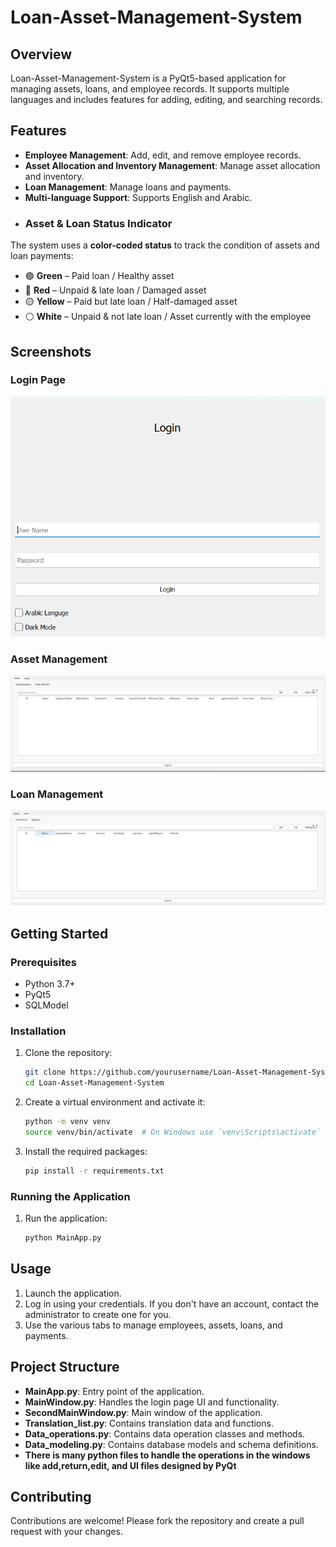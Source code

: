 # Loan-Asset-Management-System


## Overview
Loan-Asset-Management-System is a PyQt5-based application for managing assets, loans, and employee records. It supports multiple languages and includes features for adding, editing, and searching records.

## Features
- **Employee Management**: Add, edit, and remove employee records.
- **Asset Allocation and Inventory Management**: Manage asset allocation and inventory.
- **Loan Management**: Manage loans and payments.
- **Multi-language Support**: Supports English and Arabic.
- ### **Asset & Loan Status Indicator**  
The system uses a **color-coded status** to track the condition of assets and loan payments:  
- 🟢 **Green** – Paid loan / Healthy asset  
- 🔴 **Red** – Unpaid & late loan / Damaged asset  
- 🟡 **Yellow** – Paid but late loan / Half-damaged asset  
- ⚪ **White** – Unpaid & not late loan / Asset currently with the employee  

## Screenshots

### Login Page
![Login Page](https://github.com/Custody-App/Custody-App/blob/main/Project-C2-Team-5/UI%20Photos/Login_page.png)
  
### Asset Management
![Asset Management](https://github.com/Custody-App/Custody-App/blob/main/Project-C2-Team-5/UI%20Photos/Assets_record.png)
### Loan Management
![Loan Management](https://github.com/Custody-App/Custody-App/blob/main/Project-C2-Team-5/UI%20Photos/Loan_record.png)

## Getting Started

### Prerequisites
- Python 3.7+
- PyQt5
- SQLModel

### Installation
1. Clone the repository:
    ```sh
    git clone https://github.com/yourusername/Loan-Asset-Management-System.git
    cd Loan-Asset-Management-System
    ```

2. Create a virtual environment and activate it:
    ```sh
    python -m venv venv
    source venv/bin/activate  # On Windows use `venv\Scripts\activate`
    ```

3. Install the required packages:
    ```sh
    pip install -r requirements.txt
    ```

### Running the Application
1. Run the application:
    ```sh
    python MainApp.py
    ```
    

## Usage
1. Launch the application.
2. Log in using your credentials. If you don't have an account, contact the administrator to create one for you.
3. Use the various tabs to manage employees, assets, loans, and payments.

## Project Structure
- **MainApp.py**: Entry point of the application.
- **MainWindow.py**: Handles the login page UI and functionality.
- **SecondMainWindow.py**: Main window of the application.
- **Translation_list.py**: Contains translation data and functions.
- **Data_operations.py**: Contains data operation classes and methods.
- **Data_modeling.py**: Contains database models and schema definitions.
- **There is many python files to handle the operations in the windows like add,return,edit, and UI files designed by PyQt**

## Contributing
Contributions are welcome! Please fork the repository and create a pull request with your changes.
